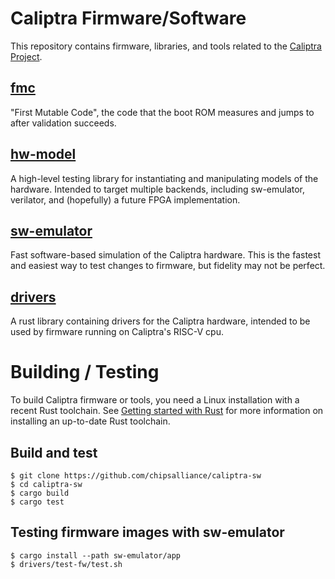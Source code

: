
# Caliptra Firmware/Software

This repository contains firmware, libraries, and tools related to the
[Caliptra Project](https://github.com/chipsalliance/caliptra).

## [fmc](/fmc/)

"First Mutable Code", the code that the boot ROM measures and jumps to after
validation succeeds.

## [hw-model](/hw-model/)

A high-level testing library for instantiating and manipulating models of the
hardware. Intended to target multiple backends, including sw-emulator,
verilator, and (hopefully) a future FPGA implementation.

## [sw-emulator](/sw-emulator/)

Fast software-based simulation of the Caliptra hardware. This is the fastest and
easiest way to test changes to firmware, but fidelity may not be perfect.

## [drivers](/drivers/)

A rust library containing drivers for the Caliptra hardware, intended to be
used by firmware running on Caliptra's RISC-V cpu.

# Building / Testing

To build Caliptra firmware or tools, you need a Linux installation with a recent
Rust toolchain. See [Getting started with
Rust](https://www.rust-lang.org/learn/get-started) for more information on
installing an up-to-date Rust toolchain.

## Build and test

```
$ git clone https://github.com/chipsalliance/caliptra-sw
$ cd caliptra-sw
$ cargo build
$ cargo test
```

## Testing firmware images with sw-emulator

```
$ cargo install --path sw-emulator/app
$ drivers/test-fw/test.sh
```